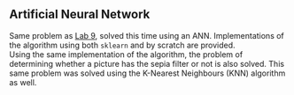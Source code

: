 ## Artificial Neural Network

Same problem as [Lab 9](../Lab9), solved this time using an ANN. Implementations of the algorithm using both `sklearn` and by scratch are provided.
<br>
Using the same implementation of the algorithm, the problem of determining whether a picture has the sepia filter or not is also solved. This same problem was solved using the K-Nearest Neighbours (KNN) algorithm as well.

